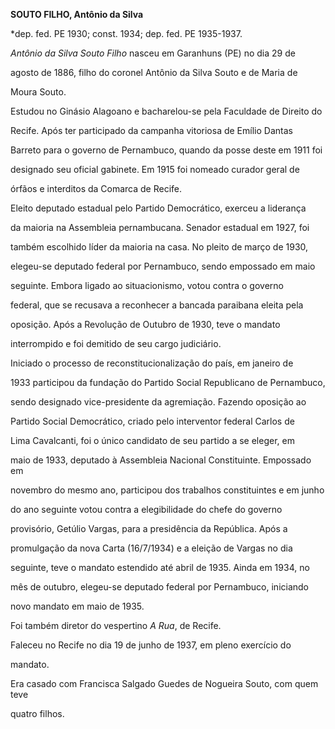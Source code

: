 **SOUTO FILHO, Antônio da Silva**



\*dep. fed. PE 1930; const. 1934; dep. fed. PE 1935-1937.



*Antônio da Silva Souto Filho* nasceu em Garanhuns (PE) no dia 29 de

agosto de 1886, filho do coronel Antônio da Silva Souto e de Maria de

Moura Souto.



Estudou no Ginásio Alagoano e bacharelou-se pela Faculdade de Direito do

Recife. Após ter participado da campanha vitoriosa de Emílio Dantas

Barreto para o governo de Pernambuco, quando da posse deste em 1911 foi

designado seu oficial gabinete. Em 1915 foi nomeado curador geral de

órfãos e interditos da Comarca de Recife.



Eleito deputado estadual pelo Partido Democrático, exerceu a liderança

da maioria na Assembleia pernambucana. Senador estadual em 1927, foi

também escolhido líder da maioria na casa. No pleito de março de 1930,

elegeu-se deputado federal por Pernambuco, sendo empossado em maio

seguinte. Embora ligado ao situacionismo, votou contra o governo

federal, que se recusava a reconhecer a bancada paraibana eleita pela

oposição. Após a Revolução de Outubro de 1930, teve o mandato

interrompido e foi demitido de seu cargo judiciário.



Iniciado o processo de reconstitucionalização do país, em janeiro de

1933 participou da fundação do Partido Social Republicano de Pernambuco,

sendo designado vice-presidente da agremiação. Fazendo oposição ao

Partido Social Democrático, criado pelo interventor federal Carlos de

Lima Cavalcanti, foi o único candidato de seu partido a se eleger, em

maio de 1933, deputado à Assembleia Nacional Constituinte. Empossado em

novembro do mesmo ano, participou dos trabalhos constituintes e em junho

do ano seguinte votou contra a elegibilidade do chefe do governo

provisório, Getúlio Vargas, para a presidência da República. Após a

promulgação da nova Carta (16/7/1934) e a eleição de Vargas no dia

seguinte, teve o mandato estendido até abril de 1935. Ainda em 1934, no

mês de outubro, elegeu-se deputado federal por Pernambuco, iniciando

novo mandato em maio de 1935.



Foi também diretor do vespertino *A Rua*, de Recife.



Faleceu no Recife no dia 19 de junho de 1937, em pleno exercício do

mandato.



Era casado com Francisca Salgado Guedes de Nogueira Souto, com quem teve

quatro filhos.



